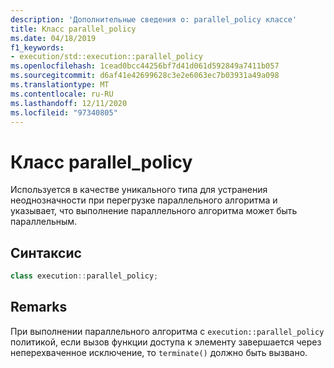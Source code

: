 ```yaml
---
description: 'Дополнительные сведения о: parallel_policy классе'
title: Класс parallel_policy
ms.date: 04/18/2019
f1_keywords:
- execution/std::execution::parallel_policy
ms.openlocfilehash: 1cead0bcc44256bf7d41d061d592849a7411b057
ms.sourcegitcommit: d6af41e42699628c3e2e6063ec7b03931a49a098
ms.translationtype: MT
ms.contentlocale: ru-RU
ms.lasthandoff: 12/11/2020
ms.locfileid: "97340805"
---
```

# <a name="parallel_policy-class"></a>Класс parallel_policy

Используется в качестве уникального типа для устранения неоднозначности при перегрузке параллельного алгоритма и указывает, что выполнение параллельного алгоритма может быть параллельным.

## <a name="syntax"></a>Синтаксис

```cpp
class execution::parallel_policy;
```

## <a name="remarks"></a>Remarks

При выполнении параллельного алгоритма с `execution::parallel_policy` политикой, если вызов функции доступа к элементу завершается через неперехваченное исключение, то `terminate()` должно быть вызвано.
